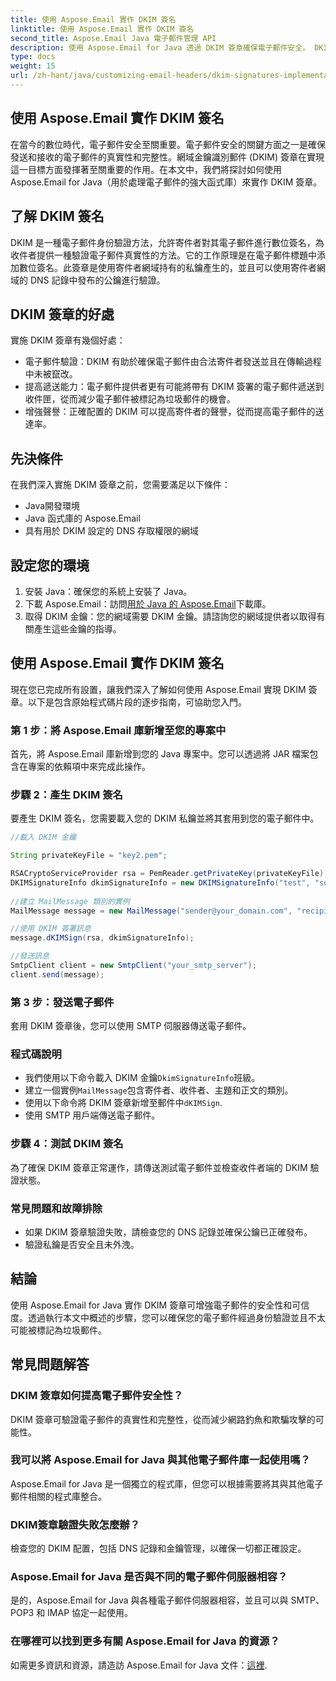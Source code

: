 ```yaml
---
title: 使用 Aspose.Email 實作 DKIM 簽名
linktitle: 使用 Aspose.Email 實作 DKIM 簽名
second_title: Aspose.Email Java 電子郵件管理 API
description: 使用 Aspose.Email for Java 透過 DKIM 簽章確保電子郵件安全。 DKIM 實施的逐步指南和代碼。
type: docs
weight: 15
url: /zh-hant/java/customizing-email-headers/dkim-signatures-implementation/
---
```


## 使用 Aspose.Email 實作 DKIM 簽名

在當今的數位時代，電子郵件安全至關重要。電子郵件安全的關鍵方面之一是確保發送和接收的電子郵件的真實性和完整性。網域金鑰識別郵件 (DKIM) 簽章在實現這一目標方面發揮著至關重要的作用。在本文中，我們將探討如何使用 Aspose.Email for Java（用於處理電子郵件的強大函式庫）來實作 DKIM 簽章。

## 了解 DKIM 簽名

DKIM 是一種電子郵件身份驗證方法，允許寄件者對其電子郵件進行數位簽名，為收件者提供一種驗證電子郵件真實性的方法。它的工作原理是在電子郵件標題中添加數位簽名。此簽章是使用寄件者網域持有的私鑰產生的，並且可以使用寄件者網域的 DNS 記錄中發布的公鑰進行驗證。

## DKIM 簽章的好處

實施 DKIM 簽章有幾個好處：
- 電子郵件驗證：DKIM 有助於確保電子郵件由合法寄件者發送並且在傳輸過程中未被竄改。
- 提高遞送能力：電子郵件提供者更有可能將帶有 DKIM 簽署的電子郵件遞送到收件匣，從而減少電子郵件被標記為垃圾郵件的機會。
- 增強聲譽：正確配置的 DKIM 可以提高寄件者的聲譽，從而提高電子郵件的送達率。

## 先決條件

在我們深入實施 DKIM 簽章之前，您需要滿足以下條件：
- Java開發環境
- Java 函式庫的 Aspose.Email
- 具有用於 DKIM 設定的 DNS 存取權限的網域

## 設定您的環境

1. 安裝 Java：確保您的系統上安裝了 Java。
2. 下載 Aspose.Email：訪問[用於 Java 的 Aspose.Email](https://products.aspose.com/email/java/)下載庫。
3. 取得 DKIM 金鑰：您的網域需要 DKIM 金鑰。請諮詢您的網域提供者以取得有關產生這些金鑰的指導。

## 使用 Aspose.Email 實作 DKIM 簽名

現在您已完成所有設置，讓我們深入了解如何使用 Aspose.Email 實現 DKIM 簽章。以下是包含原始程式碼片段的逐步指南，可協助您入門。

### 第 1 步：將 Aspose.Email 庫新增至您的專案中

首先，將 Aspose.Email 庫新增到您的 Java 專案中。您可以透過將 JAR 檔案包含在專案的依賴項中來完成此操作。

### 步驟 2：產生 DKIM 簽名

要產生 DKIM 簽名，您需要載入您的 DKIM 私鑰並將其套用到您的電子郵件中。

```java
//載入 DKIM 金鑰

String privateKeyFile = "key2.pem";

RSACryptoServiceProvider rsa = PemReader.getPrivateKey(privateKeyFile);
DKIMSignatureInfo dkimSignatureInfo = new DKIMSignatureInfo("test", "some_email.com");
 
//建立 MailMessage 類別的實例
MailMessage message = new MailMessage("sender@your_domain.com", "recipient@recipient_domain.com", "Subject", "Body");

//使用 DKIM 簽署訊息
message.dKIMSign(rsa, dkimSignatureInfo);

//發送訊息
SmtpClient client = new SmtpClient("your_smtp_server");
client.send(message);
```

### 第 3 步：發送電子郵件

套用 DKIM 簽章後，您可以使用 SMTP 伺服器傳送電子郵件。

### 程式碼說明

- 我們使用以下命令載入 DKIM 金鑰`DkimSignatureInfo`班級。
- 建立一個實例`MailMessage`包含寄件者、收件者、主題和正文的類別。
- 使用以下命令將 DKIM 簽章新增至郵件中`dKIMSign`.
- 使用 SMTP 用戶端傳送電子郵件。

### 步驟 4：測試 DKIM 簽名

為了確保 DKIM 簽章正常運作，請傳送測試電子郵件並檢查收件者端的 DKIM 驗證狀態。

### 常見問題和故障排除

- 如果 DKIM 簽章驗證失敗，請檢查您的 DNS 記錄並確保公鑰已正確發布。
- 驗證私鑰是否安全且未外洩。

## 結論

使用 Aspose.Email for Java 實作 DKIM 簽章可增強電子郵件的安全性和可信度。透過執行本文中概述的步驟，您可以確保您的電子郵件經過身份驗證並且不太可能被標記為垃圾郵件。

## 常見問題解答

### DKIM 簽章如何提高電子郵件安全性？

DKIM 簽章可驗證電子郵件的真實性和完整性，從而減少網路釣魚和欺騙攻擊的可能性。

### 我可以將 Aspose.Email for Java 與其他電子郵件庫一起使用嗎？

Aspose.Email for Java 是一個獨立的程式庫，但您可以根據需要將其與其他電子郵件相關的程式庫整合。

### DKIM簽章驗證失敗怎麼辦？

檢查您的 DKIM 配置，包括 DNS 記錄和金鑰管理，以確保一切都正確設定。

### Aspose.Email for Java 是否與不同的電子郵件伺服器相容？

是的，Aspose.Email for Java 與各種電子郵件伺服器相容，並且可以與 SMTP、POP3 和 IMAP 協定一起使用。

### 在哪裡可以找到更多有關 Aspose.Email for Java 的資源？

如需更多資訊和資源，請造訪 Aspose.Email for Java 文件：[這裡](https://reference.aspose.com/email/java/).